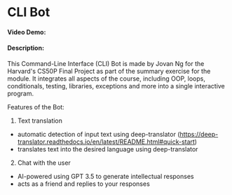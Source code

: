 # CLI Bot
#### Video Demo:  <URL HERE>
#### Description:
This Command-Line Interface (CLI) Bot is made by Jovan Ng for the Harvard's CS50P Final Project as part of the summary exercise for the module. It integrates all aspects of the course, including OOP, loops, conditionals, testing, libraries, exceptions and more into a single interactive program.

Features of the Bot:
1. Text translation
- automatic detection of input text using deep-translator (https://deep-translator.readthedocs.io/en/latest/README.html#quick-start)
- translates text into the desired language using deep-translator

2. Chat with the user
- AI-powered using GPT 3.5 to generate intellectual responses
- acts as a friend and replies to your responses


